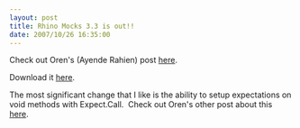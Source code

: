 ```yaml
---
layout: post
title: Rhino Mocks 3.3 is out!!
date: 2007/10/26 16:35:00
---
```



Check out Oren's (Ayende Rahien) post [here](http://ayende.com/Blog/archive/2007/10/26/Rhino-Mocks-3.3.aspx).

Download it [here](http://ayende.com/20/section.aspx/download/211). 

The most significant change that I like is the ability to setup expectations on void methods with Expect.Call.  Check out Oren's other post about this [here](http://ayende.com/Blog/archive/2007/10/17/Rhino-Mocks-Void-methods-using-Expect.Call.aspx).